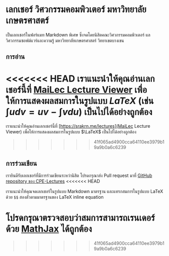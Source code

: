 # เลกเชอร์ วิศวกรรมคอมพิวเตอร์ มหาวิทยาลัยเกษตรศาสตร์

เป็นเลกเชอร์ในฟอร์แมท Markdown พิเศษ ซึ่งจดโดยนิสิตคณะวิศวกรรมคอมพิวเตอร์ แลวิศวกรรมซอฟต์แวร์และความรู้ มหาวิทยาลัยเกษตรศาสตร์ วิทยาเขตบางเขน

## การอ่าน

<<<<<<< HEAD
เราแนะนำให้คุณอ่านเลกเชอร์นี้ที่ [MaiLec Lecture Viewer](https://srakrn.me/lectures) เพื่อให้การแสดงผลสมการในรูปแบบ $LaTeX$ (เช่น $\int{ u dv} = uv - \int {v du}$) เป็นไปได้อย่างถูกต้อง
=======
เราแนะนำให้คุณอ่านเลกเชอร์นี้ที่ [https://srakrn.me/lectures](MaiLec Lecture Viewer) เพื่อให้การแสดงผลสมการในรูปแบบ $\LaTeX$ เป็นไปได้อย่างถูกต้อง
>>>>>>> 41f065ad4900cca64110ee3979b19a9b0a6c6239

## การร่วมเขียน

เรายินดีรับเลกเชอร์ที่มีการร่วมเขียนระหว่านิสิต โปรดกรุณาส่ง Pull request มาที่ [GitHub repository ของ CPE-Lectures](github.com/srakrn/cpe-Lectures) 
<<<<<<< HEAD

เราแนะนำให้คุณจดเลกเชอร์ในรูปแบบ Markdown มาตรฐาน และแทรกสมการในรูปแบบ LaTeX ด้วย `$$` สองตัวตามมาตรฐานของ LaTeX inline equation

โปรดกรุณาตรวจสอบว่าสมการสามารถเรนเดอร์ด้วย [MathJax](www.mathjax.org) ได้ถูกต้อง
=======
>>>>>>> 41f065ad4900cca64110ee3979b19a9b0a6c6239
